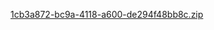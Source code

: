 [1cb3a872-bc9a-4118-a600-de294f48bb8c.zip](https://github.com/Vaibhavpatil19/M1_Game_TicTacToe/files/7588599/1cb3a872-bc9a-4118-a600-de294f48bb8c.zip)
